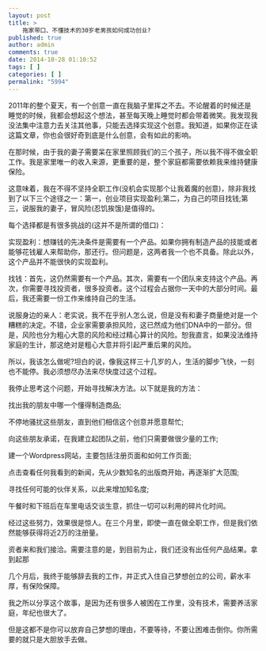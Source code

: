 ```yaml
---
layout: post
title: >
    拖家带口、不懂技术的30岁老男孩如何成功创业?
published: true
author: admin
comments: true
date: 2014-10-28 01:10:52
tags: [ ]
categories: [ ]
permalink: "5994"
---
```

2011年的整个夏天，有一个创意一直在我脑子里挥之不去。不论醒着的时候还是睡觉的时候，我都会想起这个想法，甚至每天晚上睡觉时都会带着微笑。我发现我没法集中注意力去关注其他事，只能去选择实现这个创意。我知道，如果你正在读这篇文章，你也会很好奇到底是什么创意，会有如此的影响。

在那时候，由于我的妻子需要呆在家里照顾我们的三个孩子，所以我不得不做全职工作。我是家里唯一的收入来源，更重要的是，整个家庭都需要依赖我来维持健康保险。

这意味着，我在不得不坚持全职工作(没机会实现那个让我着魔的创意)，除非我找到了以下三个途径之一：第一，创业项目实现盈利;第二，为自己的项目找钱;第三，说服我的妻子，冒风险(忍饥挨饿)是值得的。

每个选择都是有很多挑战的(这并不是所谓的借口)：

实现盈利：想赚钱的先决条件是需要有一个产品。如果你拥有制造产品的技能或者能够花钱雇人来帮助你，那还行。但问题是，这两者我一个也不具备。除此以外，这个产品并不能很快的实现盈利。

找钱：首先，这仍然需要有一个产品。其次，需要有一个团队来支持这个产品。再次，你需要寻找投资者，很多投资者。这个过程会占据你一天中的大部分时间。最后，我还需要一份工作来维持自己的生活。

说服身边的亲人：老实说，我不在乎别人怎么说，但是没有和妻子商量绝对是一个糟糕的决定。不错，企业家需要承担风险，这已然成为他们DNA中的一部分。但是，风险也分为粗心大意的风险和经过精心算计的风险。恕我直言，如果没法维持家庭的生计，那这绝对是粗心大意并将引起严重后果的风险。

所以，我该怎么做呢?坦白的说，像我这样三十几岁的人，生活的脚步飞快，一刻也不能停。我必须想尽办法来尽快度过这个过程。

我停止思考这个问题，开始寻找解决方法。以下就是我的方法：

找出我的朋友中哪一个懂得制造商品;

不停地骚扰这些朋友，直到他们相信这个创意并愿意帮忙;

向这些朋友承诺，在我建立起团队之前，他们只需要做很少量的工作;

建一个Wordpress网站，主要包括注册页面和如何工作页面;

点击查看任何我看到的新闻，先从少数知名的出版商开始，再逐渐扩大范围;

寻找任何可能的伙伴关系，以此来增加知名度;

午餐时和下班后在车里电话交谈生意，抓住一切可以利用的碎片化时间。

经过这些努力，效果很是惊人。在三个月里，即使一直在做全职工作，但是我们依然能够获得将近2万的注册量。

资者来和我们接洽。需要注意的是，到目前为止，我们还没有出任何产品结果。拿到起那

几个月后，我终于能够辞去我的工作，并正式入住自己梦想创立的公司，薪水丰厚，有保险保障。

我之所以分享这个故事，是因为还有很多人被困在工作里，没有技术，需要养活家庭，年纪也很大了。

但是这都不是你可以放弃自己梦想的理由，不要等待，不要让困难击倒你。你所需要的就只是大胆放手去做。